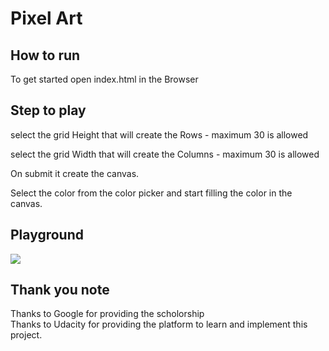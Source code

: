 # Pixel Art

## How to run
To get started open index.html in the Browser

## Step to play

select the grid Height that will create the Rows - maximum 30 is allowed

select the grid Width that will create the Columns - maximum 30 is allowed

On submit it create the canvas.

Select the color from the color picker and start filling the color in the canvas.

## Playground
<img src="/img/snapshot.png" />

## Thank you note
Thanks to Google for providing the scholorship <br/>
Thanks to Udacity for providing the platform to learn and implement this project. 



